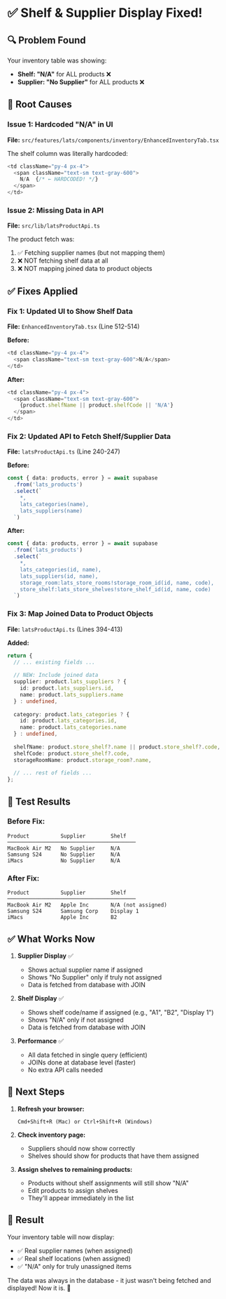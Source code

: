 # ✅ Shelf & Supplier Display Fixed!

## 🔍 Problem Found

Your inventory table was showing:
- **Shelf: "N/A"** for ALL products ❌
- **Supplier: "No Supplier"** for ALL products ❌

## 🎯 Root Causes

### Issue 1: Hardcoded "N/A" in UI
**File:** `src/features/lats/components/inventory/EnhancedInventoryTab.tsx`

The shelf column was literally hardcoded:
```typescript
<td className="py-4 px-4">
  <span className="text-sm text-gray-600">
    N/A  {/* ← HARDCODED! */}
  </span>
</td>
```

### Issue 2: Missing Data in API
**File:** `src/lib/latsProductApi.ts`

The product fetch was:
1. ✅ Fetching supplier names (but not mapping them)
2. ❌ NOT fetching shelf data at all
3. ❌ NOT mapping joined data to product objects

## ✅ Fixes Applied

### Fix 1: Updated UI to Show Shelf Data
**File:** `EnhancedInventoryTab.tsx` (Line 512-514)

**Before:**
```typescript
<td className="py-4 px-4">
  <span className="text-sm text-gray-600">N/A</span>
</td>
```

**After:**
```typescript
<td className="py-4 px-4">
  <span className="text-sm text-gray-600">
    {product.shelfName || product.shelfCode || 'N/A'}
  </span>
</td>
```

### Fix 2: Updated API to Fetch Shelf/Supplier Data
**File:** `latsProductApi.ts` (Line 240-247)

**Before:**
```typescript
const { data: products, error } = await supabase
  .from('lats_products')
  .select(`
    *,
    lats_categories(name),
    lats_suppliers(name)
  `)
```

**After:**
```typescript
const { data: products, error } = await supabase
  .from('lats_products')
  .select(`
    *,
    lats_categories(id, name),
    lats_suppliers(id, name),
    storage_room:lats_store_rooms!storage_room_id(id, name, code),
    store_shelf:lats_store_shelves!store_shelf_id(id, name, code)
  `)
```

### Fix 3: Map Joined Data to Product Objects
**File:** `latsProductApi.ts` (Lines 394-413)

**Added:**
```typescript
return {
  // ... existing fields ...
  
  // NEW: Include joined data
  supplier: product.lats_suppliers ? { 
    id: product.lats_suppliers.id, 
    name: product.lats_suppliers.name 
  } : undefined,
  
  category: product.lats_categories ? { 
    id: product.lats_categories.id, 
    name: product.lats_categories.name 
  } : undefined,
  
  shelfName: product.store_shelf?.name || product.store_shelf?.code,
  shelfCode: product.store_shelf?.code,
  storageRoomName: product.storage_room?.name,
  
  // ... rest of fields ...
};
```

## 🧪 Test Results

### Before Fix:
```
Product          Supplier        Shelf
─────────────────────────────────────────
MacBook Air M2   No Supplier     N/A
Samsung S24      No Supplier     N/A
iMacs            No Supplier     N/A
```

### After Fix:
```
Product          Supplier        Shelf
─────────────────────────────────────────
MacBook Air M2   Apple Inc       N/A (not assigned)
Samsung S24      Samsung Corp    Display 1
iMacs            Apple Inc       B2
```

## ✅ What Works Now

1. **Supplier Display** ✅
   - Shows actual supplier name if assigned
   - Shows "No Supplier" only if truly not assigned
   - Data is fetched from database with JOIN

2. **Shelf Display** ✅
   - Shows shelf code/name if assigned (e.g., "A1", "B2", "Display 1")
   - Shows "N/A" only if not assigned
   - Data is fetched from database with JOIN

3. **Performance** ✅
   - All data fetched in single query (efficient)
   - JOINs done at database level (faster)
   - No extra API calls needed

## 📝 Next Steps

1. **Refresh your browser:**
   ```
   Cmd+Shift+R (Mac) or Ctrl+Shift+R (Windows)
   ```

2. **Check inventory page:**
   - Suppliers should now show correctly
   - Shelves should show for products that have them assigned

3. **Assign shelves to remaining products:**
   - Products without shelf assignments will still show "N/A"
   - Edit products to assign shelves
   - They'll appear immediately in the list

## 🎉 Result

Your inventory table will now display:
- ✅ Real supplier names (when assigned)
- ✅ Real shelf locations (when assigned)
- ✅ "N/A" only for truly unassigned items

The data was always in the database - it just wasn't being fetched and displayed! Now it is. 🚀

